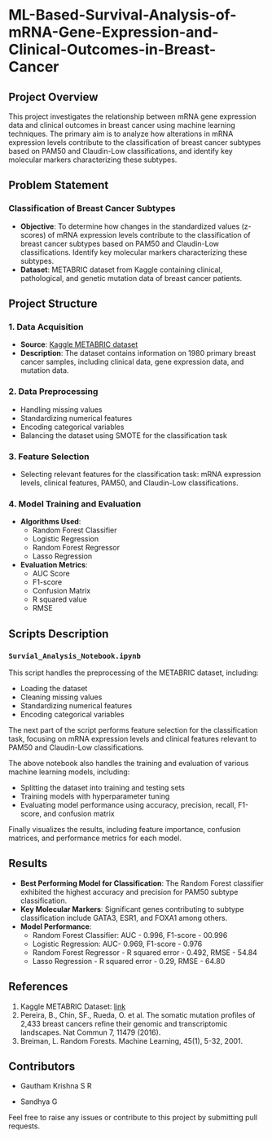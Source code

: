 # ML-Based-Survival-Analysis-of-mRNA-Gene-Expression-and-Clinical-Outcomes-in-Breast-Cancer

## Project Overview

This project investigates the relationship between mRNA gene expression data and clinical outcomes in breast cancer using machine learning techniques. The primary aim is to analyze how alterations in mRNA expression levels contribute to the classification of breast cancer subtypes based on PAM50 and Claudin-Low classifications, and identify key molecular markers characterizing these subtypes.

## Problem Statement

### Classification of Breast Cancer Subtypes
- **Objective**: To determine how changes in the standardized values (z-scores) of mRNA expression levels contribute to the classification of breast cancer subtypes based on PAM50 and Claudin-Low classifications. Identify key molecular markers characterizing these subtypes.
- **Dataset**: METABRIC dataset from Kaggle containing clinical, pathological, and genetic mutation data of breast cancer patients.

## Project Structure

### 1. Data Acquisition
- **Source**: [Kaggle METABRIC dataset](https://www.kaggle.com/datasets/raghadalharbi/breast-cancer-gene-expression-profiles)
- **Description**: The dataset contains information on 1980 primary breast cancer samples, including clinical data, gene expression data, and mutation data.

### 2. Data Preprocessing
- Handling missing values
- Standardizing numerical features
- Encoding categorical variables
- Balancing the dataset using SMOTE for the classification task

### 3. Feature Selection
- Selecting relevant features for the classification task: mRNA expression levels, clinical features, PAM50, and Claudin-Low classifications.

### 4. Model Training and Evaluation
- **Algorithms Used**:
  - Random Forest Classifier
  - Logistic Regression
  - Random Forest Regressor
  - Lasso Regression
- **Evaluation Metrics**:
  - AUC Score
  - F1-score
  - Confusion Matrix
  - R squared value
  - RMSE 

## Scripts Description

### `Survial_Analysis_Notebook.ipynb`
This script handles the preprocessing of the METABRIC dataset, including:
- Loading the dataset
- Cleaning missing values
- Standardizing numerical features
- Encoding categorical variables

The next part of the script performs feature selection for the classification task, focusing on mRNA expression levels and clinical features relevant to PAM50 and Claudin-Low classifications.

The above notebook also handles the training and evaluation of various machine learning models, including:
- Splitting the dataset into training and testing sets
- Training models with hyperparameter tuning
- Evaluating model performance using accuracy, precision, recall, F1-score, and confusion matrix

Finally visualizes the results, including feature importance, confusion matrices, and performance metrics for each model.

## Results

- **Best Performing Model for Classification**: The Random Forest classifier exhibited the highest accuracy and precision for PAM50 subtype classification.
- **Key Molecular Markers**: Significant genes contributing to subtype classification include GATA3, ESR1, and FOXA1 among others.
- **Model Performance**:
  - Random Forest Classifier: AUC - 0.996, F1-score - 00.996
  - Logistic Regression: AUC- 0.969, F1-score - 0.976
  - Random Forest Regressor - R squared error - 0.492, RMSE - 54.84
  - Lasso Regression -  R squared error - 0.29, RMSE - 64.80

## References

1. Kaggle METABRIC Dataset: [link](https://www.kaggle.com/datasets/raghadalharbi/breast-cancer-gene-expression-profiles)
2. Pereira, B., Chin, SF., Rueda, O. et al. The somatic mutation profiles of 2,433 breast cancers refine their genomic and transcriptomic landscapes. Nat Commun 7, 11479 (2016).
3. Breiman, L. Random Forests. Machine Learning, 45(1), 5-32, 2001.

## Contributors

- Gautham Krishna S R

- Sandhya G


Feel free to raise any issues or contribute to this project by submitting pull requests.
